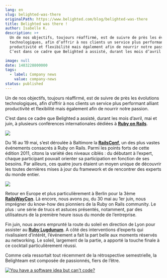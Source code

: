 ```yaml
---
lang: en
slug: belighted-was-there
originalPath: https://www.belighted.com/blog/belighted-was-there
title: Belighted was there !
author: Isabelle K.
description: >+
  Un de nos objectifs, toujours réaffirmé, est de suivre de près les évolutions
  technologiques, afin d’offrir à nos clients un service plus performant alliant
  productivité et flexibilité mais également afin de nourrir notre passion.
  C’est dans ce cadre que Belighted a assisté, durant les mois d’avril …

image: null
date: 1483228800000
tags:
  - label: Company news
    value: company-news
status: published
---
```

Un de nos objectifs, toujours réaffirmé, est de suivre de près les évolutions technologiques, afin d’offrir à nos clients un service plus performant alliant productivité et flexibilité mais également afin de nourrir notre passion.

C’est dans ce cadre que Belighted a assisté, durant les mois d’avril, mai et juin, à plusieurs conférences internationales dédiées à **[Ruby on Rails](https://rubyonrails.org/)**.

![](https://heroku.newsletter.s3.amazonaws.com/201104/railsconf.png)

Du 16 au 19 mai, s’est déroulée à Baltimore la **[RailsConf](https://en.oreilly.com/rails2011)**, un des plus vastes événements consacrés à Ruby on Rails. Parmi les points forts de cette édition 2011, citons la variété des niveaux ciblés : du débutant à l’expert, chaque participant pouvait orienter sa participation en fonction de ses besoins. Par ailleurs, ces quatre jours étaient un moyen unique de découvrir les toutes dernières mises à jour du framework et de rencontrer des experts du monde entier.

![](https://www.topicmapslab.de/event/thumbnail/30/detail/railswaycon2010.png?1276883044)

Retour en Europe et plus particulièrement à Berlin pour la 3ème **[RailsWayCon](https://railswaycon.com/)**. Là encore, nous avons pu, du 30 mai au 1er juin, nous imprégner du know-how des pionniers de la Ruby on Rails community. Le plus : une série de trucs et astuces présentés, notamment, par des utilisateurs de la première heure issus du monde de l’entreprise.

Fin juin, nous avons emprunté la route du soleil en direction de Lyon pour assister au **[Ruby Lugdunum](https://rulu.eu/)**. A côté des interventions d’experts qui rivalisaient d’intérêt, l’événement a fait la part belle aux moments réservés au networking. Le soleil, largement de la partie, a apporté la touche finale à ce cocktail particulièrement réussi.

Comme cela ressortait tout récemment de la rétrospective semestrielle, la Belighteam est composée de passionnés, fiers de l’être.   
  

[![You have a software idea but can't code?](https://no-cache.hubspot.com/cta/default/1684659/2a757af5-8c70-4e5b-bd84-3e0c399fa61d.png)](https://cta-redirect.hubspot.com/cta/redirect/1684659/2a757af5-8c70-4e5b-bd84-3e0c399fa61d)
